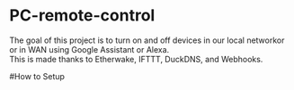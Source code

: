 # PC-remote-control
The goal of this project is to turn on and off devices in our local networkor or in WAN using Google Assistant or Alexa.  
This is made thanks to Etherwake, IFTTT, DuckDNS, and Webhooks.  

#How to Setup
